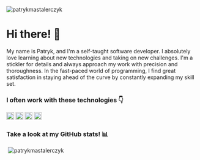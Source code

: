 <p align="left"> <img src="https://komarev.com/ghpvc/?username=patrykmastalerczyk&label=Profile%20views&color=0e75b6&style=flat" alt="patrykmastalerczyk" /> </p>

<h1 align="left">Hi there! 👋</h1> 
<p>My name is Patryk, and I'm a self-taught software developer. I absolutely love learning about new technologies and taking on new challenges. I'm a stickler for details and always approach my work with precision and thoroughness. In the fast-paced world of programming, I find great satisfaction in staying ahead of the curve by constantly expanding my skill set.</p>

<h3>I often work with these technologies 👇</h3>
<p>
<img src="https://i.imgur.com/F3ae3cS.png" alt="java" width="20" height="20"/>
<img src="https://i.imgur.com/cWxRWyS.png" alt="java" width="20" height="20"/>
<img src="https://i.imgur.com/HqE4pgv.png" alt="java" width="20" height="20"/>
<img src="https://i.imgur.com/i6gOy7d.png" alt="java" width="20" height="20"/>
</p>

<h3>Take a look at my GitHub stats! 📊</h3>
<p>&nbsp;<img align="center" src="https://github-readme-stats.vercel.app/api?username=patrykmastalerczyk&show_icons=true&locale=en" alt="patrykmastalerczyk" /></p>
